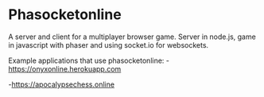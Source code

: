 # Phasocketonline
A server and client for a multiplayer browser game. Server in node.js, game in javascript with phaser and using socket.io for websockets.

Example applications that use phasocketonline:
-https://onyxonline.herokuapp.com

-https://apocalypsechess.online

